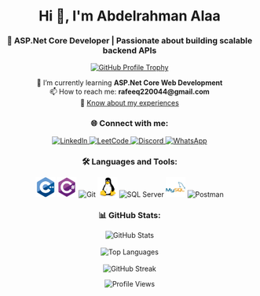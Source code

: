 <h1 align="center">Hi 👋, I'm Abdelrahman Alaa</h1>
<h3 align="center">🚀 ASP.Net Core Developer | Passionate about building scalable backend APIs</h3>

<p align="center">
  <a href="https://github.com/ryo-ma/github-profile-trophy">
    <img src="https://github-profile-trophy.vercel.app/?username=abdelrahman984&theme=algolia&row=1&column=3" alt="GitHub Profile Trophy" />
  </a>
</p>

<p align="center">
  🌱 I’m currently learning <strong>ASP.Net Core Web Development</strong> <br>
  📫 How to reach me: <strong>rafeeq220044@gmail.com</strong> <br>
  📄 <a href="https://drive.google.com/file/d/1BRk6sRkNFHw-5RCG3noPmRdKUJ49T9yb/view?usp=sharing">Know about my experiences</a> <br>
</p>

<h3 align="center">🌐 Connect with me:</h3>
<p align="center">
  <a href="https://linkedin.com/in/abdelrahman-alaa-854ab4275" target="_blank">
    <img src="https://raw.githubusercontent.com/rahuldkjain/github-profile-readme-generator/master/src/images/icons/Social/linked-in-alt.svg" alt="LinkedIn" width="30" height="30"/>
  </a>
  <a href="https://www.leetcode.com/abdelrahman984" target="_blank">
    <img src="https://raw.githubusercontent.com/rahuldkjain/github-profile-readme-generator/master/src/images/icons/Social/leet-code.svg" alt="LeetCode" width="30" height="30"/>
  </a>
  <a href="https://discord.gg/852921820512649236" target="_blank">
    <img src="https://raw.githubusercontent.com/rahuldkjain/github-profile-readme-generator/master/src/images/icons/Social/discord.svg" alt="Discord" width="30" height="30"/>
  </a>
  <a href="https://wa.me/<+201062574729>" target="_blank">
    <img src="https://img.shields.io/badge/WhatsApp-25D366?style=for-the-badge&logo=whatsapp&logoColor=white" alt="WhatsApp" width="30" height="30"/>
  </a>
</p>

<h3 align="center">🛠️ Languages and Tools:</h3>

<p align="center">
  <img src="https://raw.githubusercontent.com/devicons/devicon/master/icons/cplusplus/cplusplus-original.svg" width="40" height="40" alt="C++"/>
  <img src="https://raw.githubusercontent.com/devicons/devicon/master/icons/csharp/csharp-original.svg" width="40" height="40" alt="C#"/>
  <img src="https://www.vectorlogo.zone/logos/git-scm/git-scm-icon.svg" width="40" height="40" alt="Git"/>
  <img src="https://raw.githubusercontent.com/devicons/devicon/master/icons/linux/linux-original.svg" width="40" height="40" alt="Linux"/>
  <img src="https://www.svgrepo.com/show/303229/microsoft-sql-server-logo.svg" width="40" height="40" alt="SQL Server"/>
  <img src="https://raw.githubusercontent.com/devicons/devicon/master/icons/mysql/mysql-original-wordmark.svg" width="40" height="40" alt="MySQL"/>
  <img src="https://www.vectorlogo.zone/logos/getpostman/getpostman-icon.svg" width="40" height="40" alt="Postman"/>
</p>

<h3 align="center">📊 GitHub Stats:</h3>

<p align="center">
  <img src="https://github-readme-stats.vercel.app/api?username=abdelrahman984&show_icons=true&theme=radical" alt="GitHub Stats" /> <br><br>
  <img src="https://github-readme-stats.vercel.app/api/top-langs?username=abdelrahman984&layout=compact&theme=radical" alt="Top Languages" /> <br><br>
  <img src="https://github-readme-streak-stats.herokuapp.com/?user=abdelrahman984&theme=radical" alt="GitHub Streak" />
</p>

<p align="center">
  <img src="https://komarev.com/ghpvc/?username=abdelrahman984&color=blue" alt="Profile Views" />
</p>
